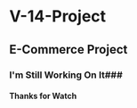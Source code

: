 # V-14-Project
## E-Commerce Project ##

### I'm Still Working On It###


#### Thanks for Watch ####
